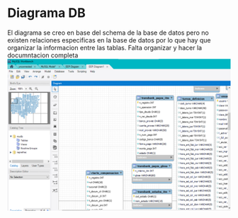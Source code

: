 # Diagrama DB
El diagrama se creo en base del schema de la base de datos pero no existen relaciones especificas en la base de datos por lo que hay que organizar la informacion entre las tablas.
Falta organizar y hacer la documntacion completa
![Diagrama DB](Files/img.png)


